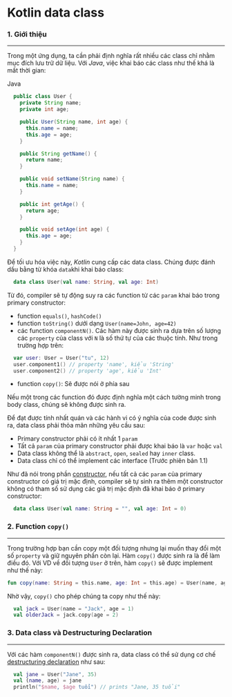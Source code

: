 # Kotlin data class

### 1\. Giới thiệu
--------------

Trong một ứng dụng, ta cần phải định nghĩa rất nhiều các class chỉ nhằm mục đích lưu trữ dữ liệu. Với *Java*, việc khai báo các class như thế khá là mất thời gian:

Java

```java
  public class User {
    private String name;
    private int age;

    public User(String name, int age) {
      this.name = name;
      this.age = age;
    }

    public String getName() {
      return name;
    }

    public void setName(String name) {
      this.name = name;
    }

    public int getAge() {
      return age;
    }

    public void setAge(int age) {
      this.age = age;
    }
  }

```

Để tối ưu hóa việc này, *Kotlin* cung cấp các data class. Chúng được đánh dấu bằng từ khóa `data`khi khai báo class:

```kotlin
  data class User(val name: String, val age: Int)

```

Từ đó, compiler sẽ tự động suy ra các function từ các `param` khai báo trong primary constructor:

-   function `equals()`, `hashCode()`
-   function `toString()` dưới dạng `User(name=John, age=42)`
-   các function `componentN()`. Các hàm này được sinh ra dựa trên số lượng các `property` của class với `N` là số thứ tự của các thuộc tính. Như trong trường hợp trên:

```kotlin
  var user: User = User("tu", 12)
  user.component1() // property 'name', kiểu 'String'
  user.component2() // property 'age', kiểu 'Int'

```

-   function `copy()`: Sẽ được nói ở phía sau

Nếu một trong các function đó được định nghĩa một cách tường minh trong body class, chúng sẽ không được sinh ra.

Để đạt được tính nhất quán và các hành vi có ý nghĩa của code được sinh ra, data class phải thỏa mãn những yêu cầu sau:

-   Primary constructor phải có ít nhất 1 `param`
-   Tất cả `param` của primary constructor phải được khai báo là `var` hoặc `val`
-   Data class không thể là `abstract`, `open`, `sealed` hay `inner` class.
-   Data class chỉ có thể implement các interface (Trước phiên bản 1.1)

Như đã nói trong phần [constructor](kotlin-class-inheritance.md#constructor), nếu tất cả các `param` của primary constructor có giá trị mặc định, compiler sẽ tự sinh ra thêm một constructor không có tham số sử dụng các giá trị mặc định đã khai báo ở primary constructor:

```kotlin
  data class User(val name: String = "", val age: Int = 0)

```

### 2\. Function `copy()`
-----------------------------------------------------------------------------------------------

Trong trường hợp bạn cần copy một đối tượng nhưng lại muốn thay đổi một số `property` và giữ nguyên phần còn lại. Hàm `copy()` được sinh ra là để làm điều đó. Với VD về đối tượng `User` ở trên, hàm `copy()` sẽ được implement như thế này:

```kotlin
fun copy(name: String = this.name, age: Int = this.age) = User(name, age)

```

Nhờ vậy, `copy()` cho phép chúng ta copy như thế này:

```kotlin
  val jack = User(name = "Jack", age = 1)
  val olderJack = jack.copy(age = 2)

```

### 3\. Data class và Destructuring Declaration
----------------------------------------------------------------------------------------------------------------------------------------------------

Với các hàm `componentN()` được sinh ra, data class có thể sử dụng cơ chế [destructuring declaration](kotlin-function.md#destructuring-declarations) như sau:

```kotlin
  val jane = User("Jane", 35)
  val (name, age) = jane
  println("$name, $age tuổi") // prints "Jane, 35 tuổi"
```